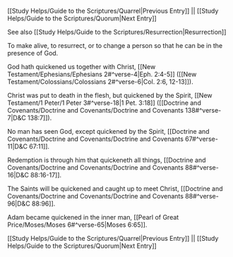 [[Study Helps/Guide to the Scriptures/Quarrel|Previous Entry]]  ||  [[Study Helps/Guide to the Scriptures/Quorum|Next Entry]]

 See also [[Study Helps/Guide to the Scriptures/Resurrection|Resurrection]]

 To make alive, to resurrect, or to change a person so that he can be in the presence of God.

 God hath quickened us together with Christ, [[New Testament/Ephesians/Ephesians 2#^verse-4|Eph. 2:4-5]] ([[New Testament/Colossians/Colossians 2#^verse-6|Col. 2:6, 12-13]]).

 Christ was put to death in the flesh, but quickened by the Spirit, [[New Testament/1 Peter/1 Peter 3#^verse-18|1 Pet. 3:18]] ([[Doctrine and Covenants/Doctrine and Covenants/Doctrine and Covenants 138#^verse-7|D&C 138:7]]).

 No man has seen God, except quickened by the Spirit, [[Doctrine and Covenants/Doctrine and Covenants/Doctrine and Covenants 67#^verse-11|D&C 67:11]].

 Redemption is through him that quickeneth all things, [[Doctrine and Covenants/Doctrine and Covenants/Doctrine and Covenants 88#^verse-16|D&C 88:16-17]].

 The Saints will be quickened and caught up to meet Christ, [[Doctrine and Covenants/Doctrine and Covenants/Doctrine and Covenants 88#^verse-96|D&C 88:96]].

 Adam became quickened in the inner man, [[Pearl of Great Price/Moses/Moses 6#^verse-65|Moses 6:65]].

[[Study Helps/Guide to the Scriptures/Quarrel|Previous Entry]]  ||  [[Study Helps/Guide to the Scriptures/Quorum|Next Entry]]